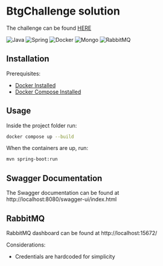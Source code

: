 # BtgChallenge solution

The challenge can be found [HERE](https://github.com/buildrun-tech/buildrun-desafio-backend-btg-pactual/blob/main/problem.md)

![Java](https://img.shields.io/badge/Java-ED8B00?style=for-the-badge&logo=openjdk&logoColor=white) ![Spring](https://img.shields.io/badge/SpringBoot-6DB33F?style=for-the-badge&logo=Spring&logoColor=white) ![Docker](https://img.shields.io/badge/docker-%230db7ed.svg?style=for-the-badge&logo=docker&logoColor=white) ![Mongo](https://img.shields.io/badge/-MongoDB-13aa52?style=for-the-badge&logo=mongodb&logoColor=white) ![RabbitMQ](https://img.shields.io/badge/Rabbitmq-FF6600?style=for-the-badge&logo=rabbitmq&logoColor=white)

## Installation
Prerequisites:
* [Docker Installed](https://docs.docker.com/get-started/get-docker/)
* [Docker Compose Installed](https://docs.docker.com/compose/install/)

## Usage
Inside the project folder run:
```bash
docker compose up --build
```
When the containers are up, run:
```bash
mvn spring-boot:run
```

## Swagger Documentation
The Swagger documentation can be found at http://localhost:8080/swagger-ui/index.html
## RabbitMQ
RabbitMQ dashboard can be found at http://localhost:15672/

Considerations:
- Credentials are hardcoded for simplicity
  

